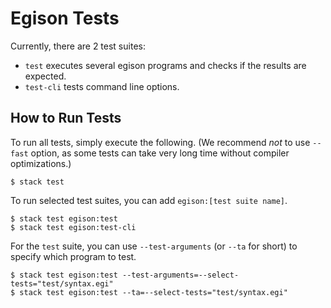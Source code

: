# Egison Tests

Currently, there are 2 test suites:
* `test` executes several egison programs and checks if the results are expected.
* `test-cli` tests command line options.

## How to Run Tests

To run all tests, simply execute the following.
(We recommend _not_ to use `--fast` option, as some tests can take very long time without compiler optimizations.)
```
$ stack test
```

To run selected test suites, you can add `egison:[test suite name]`.
```
$ stack test egison:test
$ stack test egison:test-cli
```

For the `test` suite, you can use `--test-arguments` (or `--ta` for short) to specify which program to test.
```
$ stack test egison:test --test-arguments=--select-tests="test/syntax.egi"
$ stack test egison:test --ta=--select-tests="test/syntax.egi"
```
